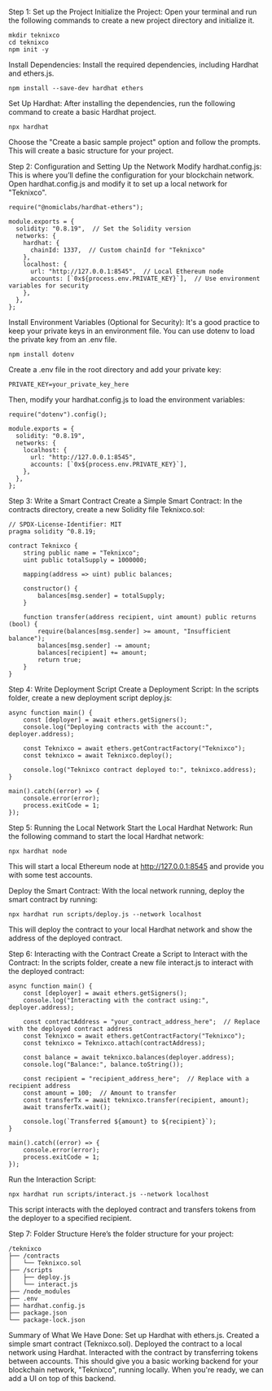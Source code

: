 Step 1: Set up the Project
Initialize the Project: Open your terminal and run the following commands to create a new project directory and initialize it.
```
mkdir teknixco
cd teknixco
npm init -y
```
Install Dependencies: Install the required dependencies, including Hardhat and ethers.js.
```
npm install --save-dev hardhat ethers
```
Set Up Hardhat: After installing the dependencies, run the following command to create a basic Hardhat project.
```
npx hardhat
```
Choose the "Create a basic sample project" option and follow the prompts. This will create a basic structure for your project.

Step 2: Configuration and Setting Up the Network
Modify hardhat.config.js: This is where you’ll define the configuration for your blockchain network. Open hardhat.config.js and modify it to set up a local network for "Teknixco".
```
require("@nomiclabs/hardhat-ethers");

module.exports = {
  solidity: "0.8.19",  // Set the Solidity version
  networks: {
    hardhat: {
      chainId: 1337,  // Custom chainId for "Teknixco"
    },
    localhost: {
      url: "http://127.0.0.1:8545",  // Local Ethereum node
      accounts: [`0x${process.env.PRIVATE_KEY}`],  // Use environment variables for security
    },
  },
};
```
Install Environment Variables (Optional for Security): It's a good practice to keep your private keys in an environment file. You can use dotenv to load the private key from an .env file.
```
npm install dotenv

```
Create a .env file in the root directory and add your private key:
```
PRIVATE_KEY=your_private_key_here
```
Then, modify your hardhat.config.js to load the environment variables:
```
require("dotenv").config();

module.exports = {
  solidity: "0.8.19",
  networks: {
    localhost: {
      url: "http://127.0.0.1:8545",
      accounts: [`0x${process.env.PRIVATE_KEY}`],
    },
  },
};
```

Step 3: Write a Smart Contract
Create a Simple Smart Contract: In the contracts directory, create a new Solidity file Teknixco.sol:
```
// SPDX-License-Identifier: MIT
pragma solidity ^0.8.19;

contract Teknixco {
    string public name = "Teknixco";
    uint public totalSupply = 1000000;

    mapping(address => uint) public balances;

    constructor() {
        balances[msg.sender] = totalSupply;
    }

    function transfer(address recipient, uint amount) public returns (bool) {
        require(balances[msg.sender] >= amount, "Insufficient balance");
        balances[msg.sender] -= amount;
        balances[recipient] += amount;
        return true;
    }
}
```

Step 4: Write Deployment Script
Create a Deployment Script: In the scripts folder, create a new deployment script deploy.js:
```
async function main() {
    const [deployer] = await ethers.getSigners();
    console.log("Deploying contracts with the account:", deployer.address);

    const Teknixco = await ethers.getContractFactory("Teknixco");
    const teknixco = await Teknixco.deploy();

    console.log("Teknixco contract deployed to:", teknixco.address);
}

main().catch((error) => {
    console.error(error);
    process.exitCode = 1;
});
```

Step 5: Running the Local Network
Start the Local Hardhat Network: Run the following command to start the local Hardhat network:
```
npx hardhat node
```
This will start a local Ethereum node at http://127.0.0.1:8545 and provide you with some test accounts.

Deploy the Smart Contract: With the local network running, deploy the smart contract by running:
```
npx hardhat run scripts/deploy.js --network localhost
```
This will deploy the contract to your local Hardhat network and show the address of the deployed contract.


Step 6: Interacting with the Contract
Create a Script to Interact with the Contract: In the scripts folder, create a new file interact.js to interact with the deployed contract:
```
async function main() {
    const [deployer] = await ethers.getSigners();
    console.log("Interacting with the contract using:", deployer.address);

    const contractAddress = "your_contract_address_here";  // Replace with the deployed contract address
    const Teknixco = await ethers.getContractFactory("Teknixco");
    const teknixco = Teknixco.attach(contractAddress);

    const balance = await teknixco.balances(deployer.address);
    console.log("Balance:", balance.toString());

    const recipient = "recipient_address_here";  // Replace with a recipient address
    const amount = 100;  // Amount to transfer
    const transferTx = await teknixco.transfer(recipient, amount);
    await transferTx.wait();

    console.log(`Transferred ${amount} to ${recipient}`);
}

main().catch((error) => {
    console.error(error);
    process.exitCode = 1;
});
```

Run the Interaction Script:
```
npx hardhat run scripts/interact.js --network localhost
```
This script interacts with the deployed contract and transfers tokens from the deployer to a specified recipient.

Step 7: Folder Structure
Here’s the folder structure for your project:
```
/teknixco
├── /contracts
│   └── Teknixco.sol
├── /scripts
│   ├── deploy.js
│   └── interact.js
├── /node_modules
├── .env
├── hardhat.config.js
├── package.json
└── package-lock.json
```
Summary of What We Have Done:
Set up Hardhat with ethers.js.
Created a simple smart contract (Teknixco.sol).
Deployed the contract to a local network using Hardhat.
Interacted with the contract by transferring tokens between accounts.
This should give you a basic working backend for your blockchain network, "Teknixco", running locally. When you're ready, we can add a UI on top of this backend.
